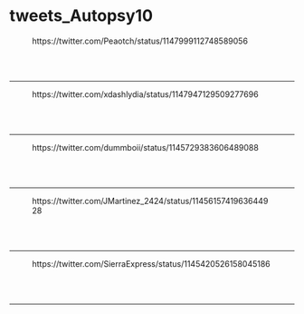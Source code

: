 # tweets_Autopsy10


<figure class="wp-block-embed-twitter wp-block-embed is-type-rich">
<div class="wp-block-embed__wrapper">
https://twitter.com/Peaotch/status/1147999112748589056</div></figure>
<br>
<br>
<hr>

<figure class="wp-block-embed-twitter wp-block-embed is-type-rich">
<div class="wp-block-embed__wrapper">
https://twitter.com/xdashlydia/status/1147947129509277696</div></figure>
<br>
<br>
<hr>

<figure class="wp-block-embed-twitter wp-block-embed is-type-rich">
<div class="wp-block-embed__wrapper">
https://twitter.com/dummboii/status/1145729383606489088</div></figure>
<br>
<br>
<hr>

<figure class="wp-block-embed-twitter wp-block-embed is-type-rich">
<div class="wp-block-embed__wrapper">
https://twitter.com/JMartinez_2424/status/1145615741963644928</div></figure>
<br>
<br>
<hr>

<figure class="wp-block-embed-twitter wp-block-embed is-type-rich">
<div class="wp-block-embed__wrapper">
https://twitter.com/SierraExpress/status/1145420526158045186</div></figure>
<br>
<br>
<hr>
